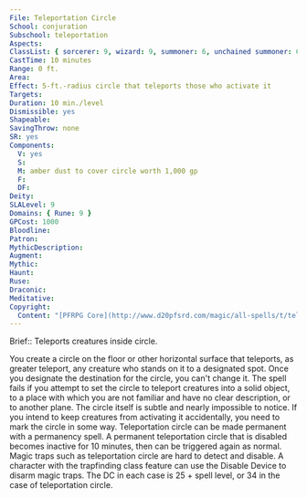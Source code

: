 ```yaml
---
File: Teleportation Circle
School: conjuration
Subschool: teleportation
Aspects: 
ClassList: { sorcerer: 9, wizard: 9, summoner: 6, unchained summoner: 6, witch: 9, psychic: 9 }
CastTime: 10 minutes
Range: 0 ft.
Area: 
Effect: 5-ft.-radius circle that teleports those who activate it
Targets: 
Duration: 10 min./level
Dismissible: yes
Shapeable: 
SavingThrow: none
SR: yes
Components:
  V: yes
  S: 
  M: amber dust to cover circle worth 1,000 gp
  F: 
  DF: 
Deity: 
SLALevel: 9
Domains: { Rune: 9 }
GPCost: 1000
Bloodline: 
Patron: 
MythicDescription: 
Augment: 
Mythic: 
Haunt: 
Ruse: 
Draconic: 
Meditative: 
Copyright:
  Content: "[PFRPG Core](http://www.d20pfsrd.com/magic/all-spells/t/teleportation-circle)"
---
```

Brief:: Teleports creatures inside circle.

You create a circle on the floor or other horizontal surface that teleports, as greater teleport, any creature who stands on it to a designated spot. Once you designate the destination for the circle, you can't change it. The spell fails if you attempt to set the circle to teleport creatures into a solid object, to a place with which you are not familiar and have no clear description, or to another plane.  The circle itself is subtle and nearly impossible to notice. If you intend to keep creatures from activating it accidentally, you need to mark the circle in some way.  Teleportation circle can be made permanent with a permanency spell. A permanent teleportation circle that is disabled becomes inactive for 10 minutes, then can be triggered again as normal.  Magic traps such as teleportation circle are hard to detect and disable. A character with the trapfinding class feature can use the Disable Device to disarm magic traps. The DC in each case is 25 + spell level, or 34 in the case of teleportation circle.
